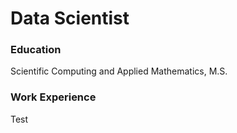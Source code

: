 # Data Scientist

### Education
Scientific Computing and Applied Mathematics, M.S.

### Work Experience
Test
